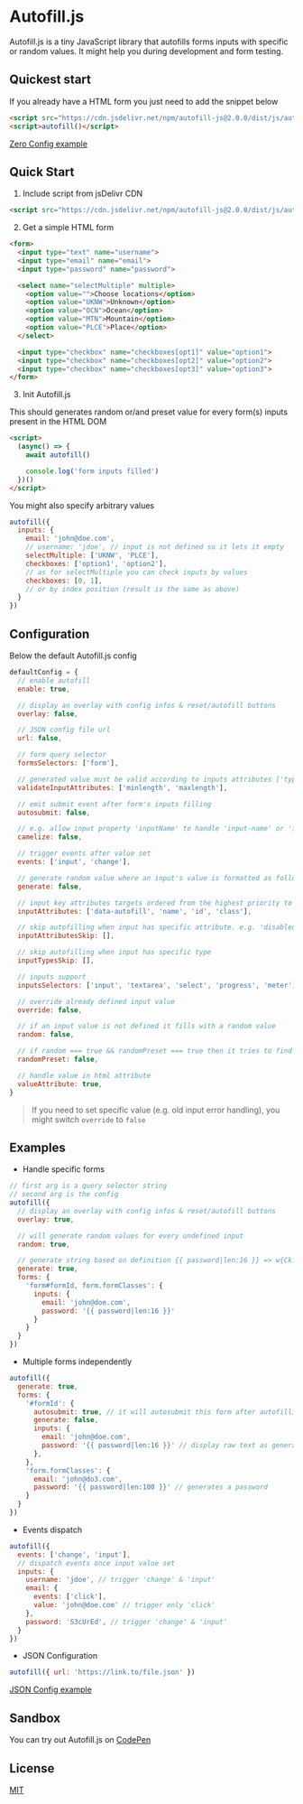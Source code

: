 # Autofill.js

Autofill.js is a tiny JavaScript library that autofills forms inputs with specific or random values. It might help you during development and form testing.

## Quickest start

If you already have a HTML form you just need to add the snippet below

```html
<script src="https://cdn.jsdelivr.net/npm/autofill-js@2.0.0/dist/js/autofill.min.js"></script>
<script>autofill()</script>
```

[Zero Config example](https://0kyn.github.io/autofill-js/examples/zero-config/index.html)

## Quick Start

1. Include script from jsDelivr CDN

```html
<script src="https://cdn.jsdelivr.net/npm/autofill-js@2.0.0/dist/js/autofill.min.js"></script>
```

2. Get a simple HTML form

```html
<form>
  <input type="text" name="username">
  <input type="email" name="email">
  <input type="password" name="password">

  <select name="selectMultiple" multiple>
    <option value="">Choose locations</option>
    <option value="UKNW">Unknown</option>
    <option value="OCN">Ocean</option>
    <option value="MTN">Mountain</option>
    <option value="PLCE">Place</option>
  </select>

  <input type="checkbox" name="checkboxes[opt1]" value="option1">
  <input type="checkbox" name="checkboxes[opt2]" value="option2">
  <input type="checkbox" name="checkboxes[opt3]" value="option3">
</form>
```

3. Init Autofill.js

This should generates random or/and preset value for every form(s) inputs present in the HTML DOM

```html
<script>
  (async() => {
    await autofill()

    console.log('form inputs filled')
  })()
</script>
```

You might also specify arbitrary values

```javascript
autofill({
  inputs: {
    email: 'john@doe.com',
    // username: 'jdoe', // input is not defined so it lets it empty
    selectMultiple: ['UKNW', 'PLCE'],
    checkboxes: ['option1', 'option2'],
    // as for selectMultiple you can check inputs by values
    checkboxes: [0, 1],
    // or by index position (result is the same as above)
  }
})
```
## Configuration

Below the default Autofill.js config

```javascript
defaultConfig = {
  // enable autofill
  enable: true,

  // display an overlay with config infos & reset/autofill buttons
  overlay: false,

  // JSON config file url
  url: false,

  // form query selector
  formsSelectors: ['form'],

  // generated value must be valid according to inputs attributes ['type', 'minlength',
  validateInputAttributes: ['minlength', 'maxlength'],

  // emit submit event after form's inputs filling
  autosubmit: false,

  // e.g. allow input property 'inputName' to handle 'input-name' or 'input_name'
  camelize: false,

  // trigger events after value set
  events: ['input', 'change'],

  // generate random value where an input's value is formatted as follow {{ password|len?:16 }}
  generate: false,

  // input key attributes targets ordered from the highest priority to the lowest
  inputAttributes: ['data-autofill', 'name', 'id', 'class'],

  // skip autofilling when input has specific attribute. e.g. 'disabled' or 'readonly',
  inputAttributesSkip: [],

  // skip autofilling when input has specific type
  inputTypesSkip: [],

  // inputs support
  inputsSelectors: ['input', 'textarea', 'select', 'progress', 'meter'],

  // override already defined input value
  override: false,

  // if an input value is not defined it fills with a random value
  random: false,

  // if random === true && randomPreset === true then it tries to find a significant preset
  randomPreset: false,

  // handle value in html attribute
  valueAttribute: true,
}
```

> If you need to set specific value (e.g. old input error handling), you might switch `override` to `false`


## Examples

- Handle specific forms

```js
// first arg is a query selector string
// second arg is the config
autofill({
  // display an overlay with config infos & reset/autofill buttons
  overlay: true,

  // will generate random values for every undefined input
  random: true,

  // generate string based on definition {{ password|len:16 }} => w{Ck.-FcUvg5!,-@
  generate: true,
  forms: {
    'form#formId, form.formClasses': {
      inputs: {
        email: 'john@doe.com',
        password: '{{ password|len:16 }}'
      }
    }
  }
})

```

- Multiple forms independently

```js
autofill({
  generate: true,
  forms: {
    '#formId': {
      autosubmit: true, // it will autosubmit this form after autofilling
      generate: false,
      inputs: {
        email: 'john@doe.com',
        password: '{{ password|len:16 }}' // display raw text as generate === false for this specific form
      },
    },
    'form.formClasses': {
      email: 'john@do3.com',
      password: '{{ password|len:100 }}' // generates a password
    }
  }
})

```

- Events dispatch

```js
autofill({
  events: ['change', 'input'],
  // dispatch events once input value set
  inputs: {
    username: 'jdoe', // trigger 'change' & 'input'
    email: {
      events: ['click'],
      value: 'john@doe.com' // trigger only 'click'
    },
    password: 'S3cUrEd', // trigger 'change' & 'input'
  }
})

```

- JSON Configuration

```js
autofill({ url: 'https://link.to/file.json' })

```
[JSON Config example](https://0kyn.github.io/autofill-js/examples/json/index.html)

## Sandbox

You can try out Autofill.js on [CodePen](https://codepen.io/0kyn/pen/ZExroMb)

## License

[MIT](https://choosealicense.com/licenses/mit/)
